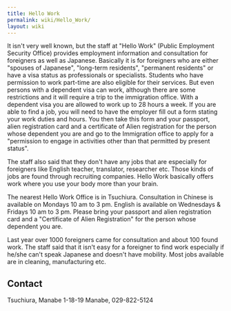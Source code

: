 ```yaml
---
title: Hello Work
permalink: wiki/Hello_Work/
layout: wiki
---
```


It isn't very well known, but the staff at "Hello Work" (Public
Employment Security Office) provides employment information and
consultation for foreigners as well as Japanese. Basically it is for
foreigners who are either "spouses of Japanese", "long-term residents",
"permanent residents" or have a visa status as professionals or
specialists. Students who have permission to work part-time are also
eligible for their services. But even persons with a dependent visa can
work, although there are some restrictions and it will require a trip to
the immigration office. With a dependent visa you are allowed to work up
to 28 hours a week. If you are able to find a job, you will need to have
the employer fill out a form stating your work duties and hours. You
then take this form and your passport, alien registration card and a
certificate of Alien registration for the person whose dependent you are
and go to the Immigration office to apply for a "permission to engage in
activities other than that permitted by present status".

The staff also said that they don't have any jobs that are especially
for foreigners like English teacher, translator, researcher etc. Those
kinds of jobs are found through recruiting companies. Hello Work
basically offers work where you use your body more than your brain.

The nearest Hello Work Office is in Tsuchiura. Consultation in Chinese
is available on Mondays 10 am to 3 pm. English is available on
Wednesdays & Fridays 10 am to 3 pm. Please bring your passport and alien
registration card and a "Certificate of Alien Registration" for the
person whose dependent you are.

Last year over 1000 foreigners came for consultation and about 100 found
work. The staff said that it isn't easy for a foreigner to find work
especially if he/she can't speak Japanese and doesn't have mobility.
Most jobs available are in cleaning, manufacturing etc.

Contact
-------

Tsuchiura, Manabe 1-18-19 Manabe, 029-822-5124
